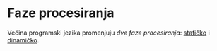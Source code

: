 # Faze procesiranja

Većina programski jezika promenjuju *dve faze procesiranja*: [statičko](statičko-procesiranje.md) i [dinamičko](dinamičko-procesiranje.md).

